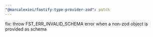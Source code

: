 ```yaml
---
"@marcalexiei/fastify-type-provider-zod": patch
---
```


fix: throw FST_ERR_INVALID_SCHEMA error when a non-zod object is provided as schema
